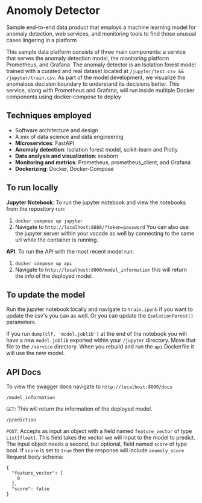 # Anomoly Detector

Sample end-to-end data product that employs a machine learning model for anomaly detection, web services, and monitoring tools to find those unusual cases lingering in a platform

This sample data platform consists of three main components: a service that serves the anomaly detection model, the monitoring platform Prometheus, and Grafana. The anomaly detector is an Isolation forest model trained with a curated and real dataset located at `/jupyter/test.csv && /jupyter/train.csv`. As part of the model development, we visualize the anomalous decision boundary to understand its decisions better. This service, along with Prometheus and Grafana, will run inside multiple Docker components using docker-compose to deploy

## Techniques employed

- Software architecture and design
- A mix of data science and data engineering
- **Microservices**: FastAPI
- **Anomaly detection**: Isolation forest model, scikit-learn and Plotly
- **Data analysis and visualization**: seaborn
- **Monitoring and metrics**: Prometheus, prometheus_client, and Grafana
- **Dockerizing**: Docker, Docker-Compose

## To run locally

**Jupyter Notebook**: To run the jupyter notebook and view the notebooks from the repository run:

1. `docker compose up jupyter`
2. Navigate to `http://localhost:8888/?token=password`
   You can also use the jupyter server within your vscode as well by connecting to the same url while the container is running.

**API**: To run the API with the most recent model run:

1. `docker compose up api`
2. Navigate to `http://localhost:8000/model_information` this will return the info of the deployed model.

## To update the model

Run the jupyter notebook locally and navigate to `train.ipynb` if you want to update the csv's you can as well. Or you can update the `IsolationForest()` parameters.

If you run `dump(clf, 'model.joblib')` at the end of the notebook you will have a new `model.joblib` exported within your `/jupyter` directory. Move that file to the `/service` directory. When you rebuild and run the `api` Dockerfile it will use the new model.

## API Docs

To view the swagger docs navigate to `http://localhost:8000/docs`

`/model_information`

`GET`: This will return the information of the deployed model.

`/prediction`

`POST`: Accepts as input an object with a field named `feature_vector` of type `List[float]`. This field takes the vector we will input to the model to predict. The input object needs a second, but optional, field named `score` of type bool. If `score` is set to `true` then the response will include `anomoly_score`
Request body schema:

```
{
  "feature_vector": [
    0
  ],
  "score": false
}
```
